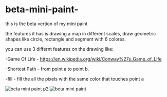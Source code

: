 # beta-mini-paint-
this is the beta vertion of my mini paint

the features it has is drawing a map in different scales,
draw geometric shapes like circle, rectangle and segment with 6 colores.

you can use 3 differnt features on the drawing like:

-Game Of Life - https://en.wikipedia.org/wiki/Conway%27s_Game_of_Life

-Shortest Path - from point a to point b.

-fill - fill the all the pixels with the same color that touches point a


![beta mini paint p2](https://user-images.githubusercontent.com/91688347/233788821-6526c456-b72d-4dfb-af1d-0af35eeb9391.png)
![beta mini paint](https://user-images.githubusercontent.com/91688347/233788822-3902179f-70b8-4953-814c-1970b54e5076.png)
